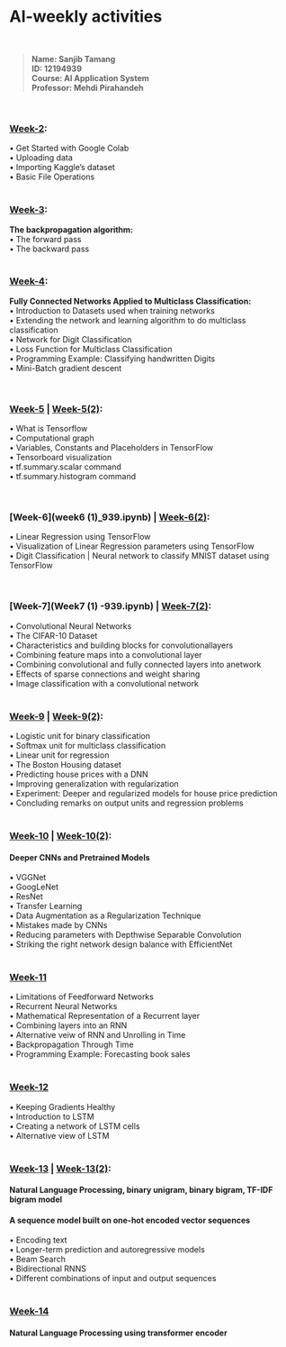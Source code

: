 # AI-weekly activities

<br/>

>**Name: Sanjib Tamang**<br/>
>**ID: 12194939**<br/>
>**Course: AI Application System**<br/>
>**Professor: Mehdi Pirahandeh**<br/>

<br/>

### [Week-2](Week2_939.ipynb): <br/>
• Get Started with Google Colab<br/>
• Uploading data<br/>
• Importing Kaggle’s dataset<br/>
• Basic File Operations<br/>
<br/>

### [Week-3](Week3_939.ipynb): <br/>
**The backpropagation algorithm:<br/>**
• The forward pass<br/>
• The backward pass<br/>
<br/>

### [Week-4](Week4_939.ipynb): <br/>
**Fully Connected Networks Applied to Multiclass Classification:**<br/>
• Introduction to Datasets used when training networks<br/>
• Extending the network and learning algorithm to do multiclass classification<br/>
• Network for Digit Classification<br/>
• Loss Function for Multiclass Classification<br/>
• Programming Example: Classifying handwritten Digits<br/>
• Mini-Batch gradient descent<br/>

<br/>

### [Week-5](Week5_939.ipynb) | [Week-5(2)](Week5(2)_939.ipynb): <br/>
• What is Tensorflow<br/>
• Computational graph<br/>
• Variables, Constants and Placeholders in TensorFlow<br/>
• Tensorboard visualization<br/>
• tf.summary.scalar command<br/>
• tf.summary.histogram command<br/>

<br/>

### [Week-6](week6 (1)_939.ipynb) | [Week-6(2)](week6_2-939.ipynb): <br/>
• Linear Regression using TensorFlow<br/>
• Visualization of Linear Regression parameters using TensorFlow<br/>
• Digit Classification | Neural network to classify MNIST dataset using TensorFlow<br/>

<br/>

### [Week-7](Week7 (1) -939.ipynb) | [Week-7(2)](week7(2)_939.ipynb): <br/>
• Convolutional Neural Networks<br/>
• The CIFAR-10 Dataset<br/>
• Characteristics and building blocks for convolutionallayers<br/>
• Combining feature maps into a convolutional layer<br/>
• Combining convolutional and fully connected layers into anetwork<br/>
• Effects of sparse connections and weight sharing<br/>
• Image classification with a convolutional network<br/>
<br/>

### [Week-9](Week9(1-2).ipynb) | [Week-9(2)](Week9_2(1-2).ipynb): <br/>
• Logistic unit for binary classification<br/>
• Softmax unit for multiclass classification<br/>
• Linear unit for regression<br/>
• The Boston Housing dataset<br/>
• Predicting house prices with a DNN<br/>
• Improving generalization with regularization<br/>
• Experiment: Deeper and regularized models for house price prediction<br/>
• Concluding remarks on output units and regression problems<br/>
<br/>

### [Week-10](week_10(1-2).ipynb) | [Week-10(2)](Week10(2)_939.ipynb): <br/>
#### Deeper CNNs and Pretrained Models <br/>
• VGGNet<br/>
• GoogLeNet<br/>
• ResNet<br/>
• Transfer Learning<br/>
• Data Augmentation as a Regularization Technique<br/>
• Mistakes made by CNNs<br/>
• Reducing parameters with Depthwise Separable Convolution<br/>
• Striking the right network design balance with EfficientNet<br/>
<br/>


### [Week-11](week11_Lab(1-4).ipynb)
• Limitations of Feedforward Networks<br/>
• Recurrent Neural Networks<br/>
• Mathematical Representation of a Recurrent layer<br/>
• Combining layers into an RNN<br/>
• Alternative veiw of RNN and Unrolling in Time<br/>
• Backpropagation Through Time<br/>
• Programming Example: Forecasting book sales<br/>
<br/>

### [Week-12](Week12_939.ipynb)
• Keeping Gradients Healthy<br/>
• Introduction to LSTM<br/>
• Creating a network of LSTM cells<br/>
• Alternative view of LSTM<br/>
<br/>

### [Week-13](week13(1)_939.ipynb) | [Week-13(2)](Week13(2)_939.ipynb): <br/>
#### Natural Language Processing, binary unigram, binary bigram, TF-IDF bigram model<br/>
#### A sequence model built on one-hot encoded vector sequences<br/>
• Encoding text<br/>
• Longer-term prediction and autoregressive models<br/>
• Beam Search<br/>
• Bidirectional RNNS<br/>
• Different combinations of input and output sequences<br/>
<br/>

### [Week-14](Week14_939.ipynb)

#### Natural Language Processing using transformer encoder

